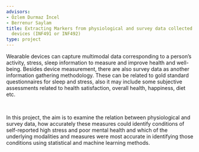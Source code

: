 ```yaml
---
advisors:
- Özlem Durmaz İncel
- Berrenur Saylam
title: Extracting Markers from physiological and survey data collected from wearable
  devices (INF491 or INF492)
type: project
---
```


Wearable devices can capture multimodal data corresponding to a person’s activity, stress, sleep information to measure and improve health and well-being. Besides device measurement, there are also survey data as another information gathering methodology. These can be related to gold standard questionnaires for sleep and stress, also it may include some subjective assessments related to health satisfaction, overall health, happiness, diet etc.


 


In this project, the aim is to examine the relation between physiological and survey data, how accurately these measures could identify conditions of self-reported high stress and poor mental health and which of the underlying modalities and measures were most accurate in identifying those conditions using statistical and machine learning methods.